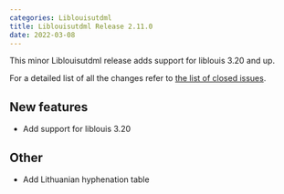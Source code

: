 ```yaml
---
categories: Liblouisutdml
title: Liblouisutdml Release 2.11.0
date: 2022-03-08
---
```


This minor Liblouisutdml release adds support for liblouis 3.20 and up.

For a detailed list of all the changes refer to [the list of closed issues](https://github.com/liblouis/liblouisutdml/milestone/7?closed=1).

New features
------------

-   Add support for liblouis 3.20

Other
-----

-   Add Lithuanian hyphenation table

